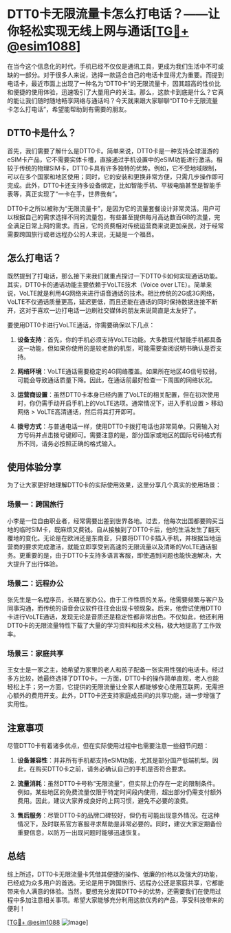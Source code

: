 # DTT0卡无限流量卡怎么打电话？——让你轻松实现无线上网与通话[[TG💪+ @esim1088](https://t.me/s/esim1088)]

在当今这个信息化的时代，手机已经不仅仅是通讯工具，更成为我们生活中不可或缺的一部分。对于很多人来说，选择一款适合自己的电话卡显得尤为重要。而提到电话卡，最近市面上出现了一种名为“DTT0卡”的无限流量卡，因其超高的性价比和便捷的使用体验，迅速吸引了大量用户的关注。那么，这款卡到底是什么？它真的能让我们随时随地畅享网络与通话吗？今天就来跟大家聊聊“DTT0卡无限流量卡怎么打电话”，希望能帮助到有需要的朋友。

## DTT0卡是什么？

首先，我们需要了解什么是DTT0卡。简单来说，DTT0卡是一种支持全球漫游的eSIM卡产品，它不需要实体卡槽，直接通过手机设置中的eSIM功能进行激活。相较于传统的物理SIM卡，DTT0卡具有许多独特的优势。例如，它不受地域限制，可以在多个国家和地区使用；同时，它的安装和更换非常方便，只需几步操作即可完成。此外，DTT0卡还支持多设备绑定，比如智能手机、平板电脑甚至是智能手表等，真正实现了“一卡在手，世界我有”。

DTT0卡之所以被称为“无限流量卡”，是因为它的流量套餐设计非常灵活。用户可以根据自己的需求选择不同的流量包，有些甚至提供每月高达数百GB的流量，完全满足日常上网的需求。而且，它的资费相对传统运营商来说更加亲民，对于经常需要跨国旅行或者远程办公的人来说，无疑是一个福音。

## 怎么打电话？

既然提到了打电话，那么接下来我们就重点探讨一下DTT0卡如何实现通话功能。其实，DTT0卡的通话功能主要依赖于VoLTE技术（Voice over LTE）。简单来说，VoLTE就是利用4G网络来进行语音通话的技术。相比传统的2G或3G网络，VoLTE不仅通话质量更高，延迟更低，而且还能在通话的同时保持数据连接不断开，这对于喜欢一边打电话一边刷社交媒体的朋友来说简直是太友好了。

要使用DTT0卡进行VoLTE通话，你需要确保以下几点：

1. **设备支持**：首先，你的手机必须支持VoLTE功能。大多数现代智能手机都具备这一功能，但如果你使用的是较老款的机型，可能需要查阅说明书确认是否支持。
   
2. **网络环境**：VoLTE通话需要稳定的4G网络覆盖。如果所在地区4G信号较弱，可能会导致通话质量下降。因此，在通话前最好检查一下周围的网络状况。

3. **运营商设置**：虽然DTT0卡本身已经内置了VoLTE的相关配置，但在初次使用时，你仍需手动开启手机上的VoLTE选项。通常情况下，进入手机设置 > 移动网络 > VoLTE高清通话，然后将其打开即可。

4. **拨号方式**：与普通电话一样，使用DTT0卡拨打电话也非常简单。只需输入对方号码并点击拨号键即可。需要注意的是，部分国家或地区的国际号码格式有所不同，请务必按照正确的格式输入。

## 使用体验分享

为了让大家更好地理解DTT0卡的实际使用效果，这里分享几个真实的使用场景：

### 场景一：跨国旅行
小李是一位自由职业者，经常需要出差到世界各地。过去，他每次出国都要购买当地的临时SIM卡，既麻烦又费钱。自从接触到了DTT0卡后，他的生活发生了翻天覆地的变化。无论是在欧洲还是东南亚，只要将DTT0卡插入手机，并根据当地运营商的要求完成激活，就能立即享受到高速的无限流量以及清晰的VoLTE通话服务。更重要的是，由于DTT0卡支持多语言客服，即使遇到问题也能快速解决，大大提升了出行体验。

### 场景二：远程办公
张先生是一名程序员，长期在家办公。由于工作性质的关系，他需要频繁与客户及同事沟通，而传统的语音会议软件往往会出现卡顿现象。后来，他尝试使用DTT0卡进行VoLTE通话，发现无论是音质还是稳定性都非常出色。不仅如此，他还利用DTT0卡的无限流量特性下载了大量的学习资料和技术文档，极大地提高了工作效率。

### 场景三：家庭共享
王女士是一家之主，她希望为家里的老人和孩子配备一张实用性强的电话卡。经过多方比较，她最终选择了DTT0卡。一方面，DTT0卡的操作简单直观，老人也能轻松上手；另一方面，它提供的无限流量让全家人都能够安心使用互联网，无需担心额外的费用开支。此外，DTT0卡还支持家庭成员间的共享功能，进一步增强了实用性。

## 注意事项

尽管DTT0卡有着诸多优点，但在实际使用过程中也需要注意一些细节问题：

1. **设备兼容性**：并非所有手机都支持eSIM功能，尤其是部分国产低端机型。因此，在购买DTT0卡之前，请务必确认自己的手机是否符合要求。

2. **流量消耗**：虽然DTT0卡号称“无限流量”，但实际上仍存在一定的限制条件。例如，某些地区的免费流量仅限于特定时间段内使用，超出部分仍需支付额外费用。因此，建议大家养成良好的上网习惯，避免不必要的浪费。

3. **售后服务**：尽管DTT0卡的品牌口碑较好，但仍有可能出现意外情况。在这种情况下，及时联系官方客服寻求帮助是非常必要的。同时，建议大家定期备份重要信息，以防万一出现问题时能够迅速恢复。

## 总结

综上所述，DTT0卡无限流量卡凭借其便捷的操作、低廉的价格以及强大的功能，已经成为众多用户的首选。无论是用于跨国旅行、远程办公还是家庭共享，它都能带来令人满意的体验。当然，要想充分发挥DTT0卡的优势，还需要我们在使用过程中多加注意相关事项。希望大家能够充分利用这款优秀的产品，享受科技带来的便利！

[[TG💪+ @esim1088](https://t.me/s/esim1088) ![Image](https://i.postimg.cc/4NQfJmqS/Snipaste-2025-05-13-00-14-12.png)]
